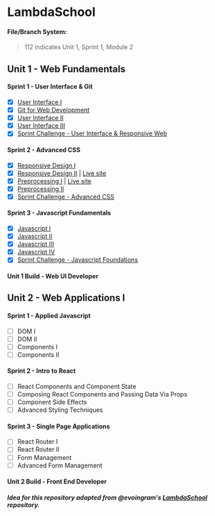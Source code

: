 # LambdaSchool

#### File/Branch System: 
> 112 indicates Unit 1, Sprint 1, Module 2

## Unit 1 - Web Fundamentals
#### Sprint 1 - User Interface & Git
- [X] [User Interface I](https://codepen.io/collection/nxPOZr)
- [X] [Git for Web Development](https://github.com/reannalp/Git-for-Web-Development-Project)
- [X] [User Interface II](https://github.com/reannalp/LambdaSchool/tree/master/u1/113-1/User-Interface)
- [X] [User Interface III](https://github.com/reannalp/LambdaSchool/tree/master/u1/114-1/UI-III-Flexbox)
- [X] [Sprint Challenge - User Interface & Responsive Web](https://github.com/reannalp/Sprint-Challenge--User-Interface)

#### Sprint 2 - Advanced CSS
- [X] [Responsive Design I](https://github.com/reannalp/LambdaSchool/tree/master/u1/121-1/responsive-web-design-I)
- [X] [Responsive Design II](https://github.com/reannalp/LambdaSchool/tree/master/u1/122-1/portfolio-website) | [Live site](https://reannalp.github.io)
- [X] [Preprocessing I](https://github.com/reannalp/LambdaSchool/tree/master/u1/123-1/Preprocessing-I) | [Live site](https://reannalp.github.io/cooper/)
- [X] [Preprocessing II](https://github.com/reannalp/LambdaSchool/tree/master/u1/124-1/Preprocessing-II)
- [X] [Sprint Challenge - Advanced CSS](https://github.com/reannalp/Sprint-Challenge--Advanced-CSS/tree/reanna-perez)

#### Sprint 3 - Javascript Fundamentals
- [X] [Javascript I](https://github.com/reannalp/LambdaSchool/tree/master/u1/131-1/JS-Exercise-Functions-Arrays-Objects)
- [X] [Javascript II](https://github.com/reannalp/LambdaSchool/tree/master/u1/132-1/JS-Exercise-Closures-Callbacks-ArrayMethods)
- [X] [Javascript III](https://github.com/reannalp/LambdaSchool/tree/133-1/u1/133-1/JS-Exercise-Prototype)
- [X] [Javascript IV](https://github.com/reannalp/LambdaSchool/tree/134-1/u1/134-1/JS-Exercise-Classes)
- [X] [Sprint Challenge - Javascript Foundations](https://github.com/reannalp/Sprint-Challenge--JavaScript/tree/reanna-perez)

#### Unit 1 Build - Web UI Developer

## Unit 2 - Web Applications I
#### Sprint 1 - Applied Javascript
- [ ] DOM I
- [ ] DOM II
- [ ] Components I
- [ ] Components II

#### Sprint 2 - Intro to React
- [ ] React Components and Component State
- [ ] Composing React Components and Passing Data Via Props
- [ ] Component Side Effects
- [ ] Advanced Styling Techniques

#### Sprint 3 - Single Page Applications
- [ ] React Router I
- [ ] React Router II
- [ ] Form Management
- [ ] Advanced Form Management

#### Unit 2 Build - Front End Developer

##### Idea for this repository adapted from @evoingram's [LambdaSchool](https://github.com/evoingram/LambdaSchool/) repository.
